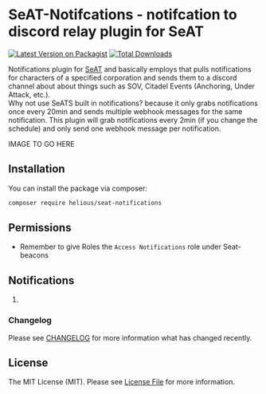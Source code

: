 # SeAT-Notifcations - notifcation to discord relay plugin for SeAT

[![Latest Version on Packagist](https://img.shields.io/packagist/v/helious/seat-beacons.svg?style=flat-square)](https://packagist.org/packages/helious/seat-beacons)
[![Total Downloads](https://img.shields.io/packagist/dt/helious/seat-beacons.svg?style=flat-square)](https://packagist.org/packages/helious/seat-beacons)

Notifications plugin for [SeAT](https://github.com/eveseat/seat) and basically employs that pulls notifications for characters of a specified corporation and sends them to a discord channel about about things such as SOV, Citadel Events (Anchoring, Under Attack, etc.). 
<br />
Why not use SeATS built in notifications?
because it only grabs notifications once every 20min and sends multiple webhook messages for the same notification. This plugin will grab notifications every 2min (if you change the schedule) and only send one webhook message per notification.

IMAGE TO GO HERE

## Installation

You can install the package via composer:

```bash
composer require helious/seat-notifications
```

## Permissions
- Remember to give Roles the `Access Notifications` role under Seat-beacons

## Notifications
1. 

### Changelog

Please see [CHANGELOG](CHANGELOG.md) for more information what has changed recently.

## License

The MIT License (MIT). Please see [License File](LICENSE) for more information.
